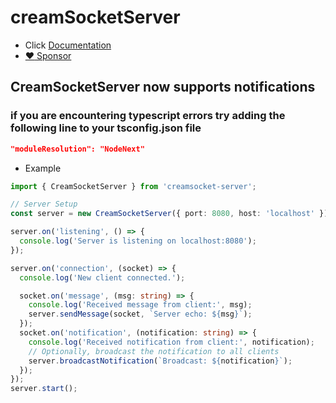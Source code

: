 # creamSocketServer
- Click [Documentation](https://github.com/eliassn/creamSocket-server/wiki/CreamSocketServer)
- [:heart: Sponsor](https://github.com/sponsors/eliassn)
## CreamSocketServer now supports notifications
### if you are encountering typescript errors try adding the following line to your tsconfig.json file 
```json
"moduleResolution": "NodeNext"
```
- Example
```typescript
import { CreamSocketServer } from 'creamsocket-server';

// Server Setup
const server = new CreamSocketServer({ port: 8080, host: 'localhost' });

server.on('listening', () => {
  console.log('Server is listening on localhost:8080');
});

server.on('connection', (socket) => {
  console.log('New client connected.');

  socket.on('message', (msg: string) => {
    console.log('Received message from client:', msg);
    server.sendMessage(socket, `Server echo: ${msg}`);
  });
  socket.on('notification', (notification: string) => {
    console.log('Received notification from client:', notification);
    // Optionally, broadcast the notification to all clients
    server.broadcastNotification(`Broadcast: ${notification}`);
  });
});
server.start();
```
